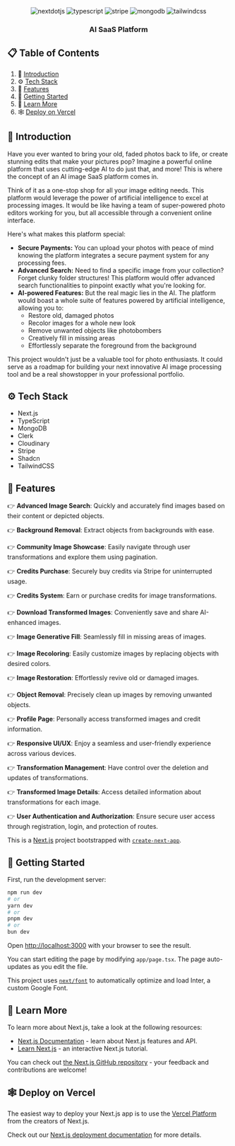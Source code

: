 <div align="center">
    <div>
    <img src="https://img.shields.io/badge/-Next_JS-black?style=for-the-badge&logoColor=white&logo=nextdotjs&color=000000" alt="nextdotjs" />
    <img src="https://img.shields.io/badge/-TypeScript-black?style=for-the-badge&logoColor=white&logo=typescript&color=3178C6" alt="typescript" />
    <img src="https://img.shields.io/badge/-Stripe-black?style=for-the-badge&logoColor=white&logo=stripe&color=008CDD" alt="stripe" />
    <img src="https://img.shields.io/badge/-MongoDB-black?style=for-the-badge&logoColor=white&logo=mongodb&color=47A248" alt="mongodb" />
    <img src="https://img.shields.io/badge/-Tailwind_CSS-black?style=for-the-badge&logoColor=white&logo=tailwindcss&color=06B6D4" alt="tailwindcss" />
  </div>

  <h3 align="center">AI SaaS Platform</h3>
</div>


## 📋 <a name="table">Table of Contents</a>

1. 🤖 [Introduction](#introduction)
2. ⚙️ [Tech Stack](#tech-stack)
3. 🔋 [Features](#features)
4. 🤸 [Getting Started](#getting-started)
5. 🚀 [Learn More](#learn-more)
6. 🕸️ [Deploy on Vercel](#deploy-on-vercel)


## <a name="introduction">🤖 Introduction</a>

Have you ever wanted to bring your old, faded photos back to life, or create stunning edits that make your pictures pop? Imagine a powerful online platform that uses cutting-edge AI to do just that, and more! This is where the concept of an AI image SaaS platform comes in.

Think of it as a one-stop shop for all your image editing needs. This platform would leverage the power of artificial intelligence to excel at processing images. It would be like having a team of super-powered photo editors working for you, but all accessible through a convenient online interface. 

Here's what makes this platform special:

* **Secure Payments:** You can upload your photos with peace of mind knowing the platform integrates a secure payment system for any processing fees. 
* **Advanced Search:** Need to find a specific image from your collection? Forget clunky folder structures! This platform would offer advanced search functionalities to pinpoint exactly what you're looking for. 
* **AI-powered Features:** But the real magic lies in the AI. The platform would boast a whole suite of features powered by artificial intelligence, allowing you to:
    * Restore old, damaged photos
    * Recolor images for a whole new look
    * Remove unwanted objects like photobombers
    * Creatively fill in missing areas
    * Effortlessly separate the foreground from the background

This project wouldn't just be a valuable tool for photo enthusiasts. It could serve as a roadmap for building your next innovative AI image processing tool and be a real showstopper in your professional portfolio. 


## <a name="tech-stack">⚙️ Tech Stack</a>

- Next.js
- TypeScript
- MongoDB
- Clerk
- Cloudinary
- Stripe
- Shadcn
- TailwindCSS


## <a name="features">🔋 Features</a>

👉 **Advanced Image Search**: Quickly and accurately find images based on their content or depicted objects.

👉 **Background Removal**: Extract objects from backgrounds with ease.

👉 **Community Image Showcase**: Easily navigate through user transformations and explore them using pagination.

👉 **Credits Purchase**: Securely buy credits via Stripe for uninterrupted usage.

👉 **Credits System**: Earn or purchase credits for image transformations.

👉 **Download Transformed Images**: Conveniently save and share AI-enhanced images.

👉 **Image Generative Fill**: Seamlessly fill in missing areas of images.

👉 **Image Recoloring**: Easily customize images by replacing objects with desired colors.

👉 **Image Restoration**: Effortlessly revive old or damaged images.

👉 **Object Removal**: Precisely clean up images by removing unwanted objects.

👉 **Profile Page**: Personally access transformed images and credit information.

👉 **Responsive UI/UX**: Enjoy a seamless and user-friendly experience across various devices.

👉 **Transformation Management**: Have control over the deletion and updates of transformations.

👉 **Transformed Image Details**: Access detailed information about transformations for each image.

👉 **User Authentication and Authorization**: Ensure secure user access through registration, login, and protection of routes.


This is a [Next.js](https://nextjs.org/) project bootstrapped with [`create-next-app`](https://github.com/vercel/next.js/tree/canary/packages/create-next-app).


## <a name="getting-started">🤸 Getting Started</a>

First, run the development server:

```bash
npm run dev
# or
yarn dev
# or
pnpm dev
# or
bun dev
```

Open [http://localhost:3000](http://localhost:3000) with your browser to see the result.

You can start editing the page by modifying `app/page.tsx`. The page auto-updates as you edit the file.

This project uses [`next/font`](https://nextjs.org/docs/basic-features/font-optimization) to automatically optimize and load Inter, a custom Google Font.


## <a name="learn-more">🚀 Learn More</a>

To learn more about Next.js, take a look at the following resources:

- [Next.js Documentation](https://nextjs.org/docs) - learn about Next.js features and API.
- [Learn Next.js](https://nextjs.org/learn) - an interactive Next.js tutorial.

You can check out [the Next.js GitHub repository](https://github.com/vercel/next.js/) - your feedback and contributions are welcome!


## <a name="deploy-on-vercel">🕸️ Deploy on Vercel</a>

The easiest way to deploy your Next.js app is to use the [Vercel Platform](https://vercel.com/new?utm_medium=default-template&filter=next.js&utm_source=create-next-app&utm_campaign=create-next-app-readme) from the creators of Next.js.

Check out our [Next.js deployment documentation](https://nextjs.org/docs/deployment) for more details.